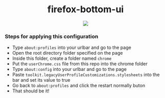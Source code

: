 <h1 align="center">firefox-bottom-ui</h1>

<p align="center"><img src="https://user-images.githubusercontent.com/7110136/90187878-34a7e100-ddc3-11ea-89c7-8d492c43718b.gif"></img></p1>

### Steps for applying this configuration
* Type `about:profiles` into your urlbar and go to the page
* Open the root directory folder specified on the page
* Inside this folder, create a folder named `chrome`
* Put the `userChrome.css` file from this repo into the chrome folder
* Type `about:config` into your urlbar and go to the page
* Paste `toolkit.legacyUserProfileCustomizations.stylesheets` into the bar and set its value to true
* Go back to `about:profiles` and click the restart normally buton
* That should be it!

